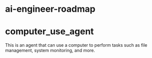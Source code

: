 # ai-engineer-roadmap

# computer_use_agent

This is an agent that can use a computer to perform tasks such as file management, system monitoring, and more.
